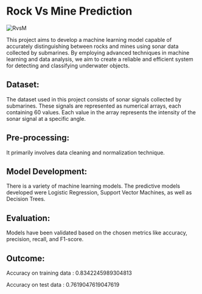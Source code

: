 # Rock Vs Mine Prediction

![RvsM](https://github.com/user-attachments/assets/f374b373-a511-46b9-b89f-1fddd2ba5e20) 

This project aims to develop a machine learning model capable of accurately distinguishing between rocks and mines using sonar data collected by submarines. By employing advanced techniques in machine learning and data analysis, we aim to create a reliable and efficient system for detecting and classifying underwater objects.

## Dataset: 
The dataset used in this project consists of sonar signals collected by submarines. These signals are represented as numerical arrays, each containing 60 values. Each value in the array represents the intensity of the sonar signal at a specific angle.

## Pre-processing: 
It primarily involves data cleaning and normalization technique.

## Model Development: 
There is a variety of machine learning models. The predictive models developed were Logistic Regression, Support Vector Machines, as well as Decision Trees.

## Evaluation: 
Models have been validated based on the chosen metrics like accuracy, precision, recall, and F1-score.

## Outcome: 

Accuracy on training data : 0.8342245989304813

Accuracy on test data : 0.7619047619047619
